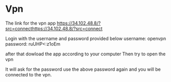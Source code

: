 # Vpn

The link for the vpn app
https://34.102.48.8/?src=connecthttps://34.102.48.8/?src=connect

Login with the username and password provided below
username: openvpn
password: ruUHP<:z1oEm

after that dowload the app according to your computer
Then try to open the vpn

It will ask for the password
use the above password again and you will be connected to the vpn.
